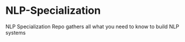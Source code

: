 # NLP-Specialization
NLP Specialization Repo gathers all what you need to know to build NLP systems
